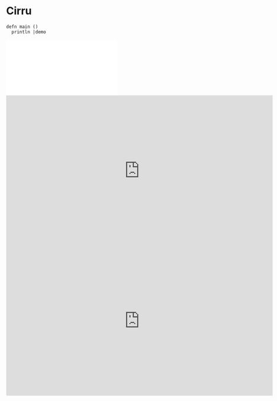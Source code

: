 # Cirru

```cirru
defn main ()
  println |demo
```

<div>
  <iframe src="//player.bilibili.com/player.html?aid=803359013&bvid=BV1Ky4y137g4&cid=346286103&page=1" scrolling="no" border="0" frameborder="no" framespacing="0" allowfullscreen="true"> </iframe>
</div>

<div>
  <iframe width="720" height="405" frameborder="0" src="https://www.ixigua.com/iframe/7075579723996201508?autoplay=0" referrerpolicy="unsafe-url" allowfullscreen></iframe>
</div>


<iframe width="720" height="405" frameborder="0" src="https://www.ixigua.com/iframe/7092697111279763975?autoplay=0" referrerpolicy="unsafe-url" allowfullscreen></iframe>
